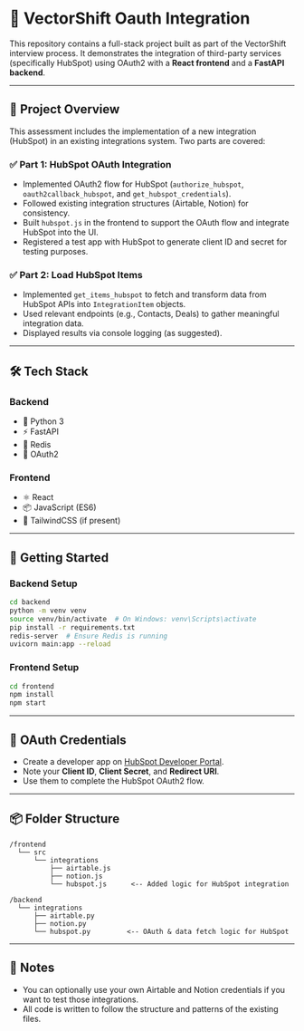
# 🧩 VectorShift Oauth Integration

This repository contains a full-stack project built as part of the VectorShift interview process. It demonstrates the integration of third-party services (specifically HubSpot) using OAuth2 with a **React frontend** and a **FastAPI backend**.

---

## 📌 Project Overview

This assessment includes the implementation of a new integration (HubSpot) in an existing integrations system. Two parts are covered:

### ✅ Part 1: HubSpot OAuth Integration
- Implemented OAuth2 flow for HubSpot (`authorize_hubspot`, `oauth2callback_hubspot`, and `get_hubspot_credentials`).
- Followed existing integration structures (Airtable, Notion) for consistency.
- Built `hubspot.js` in the frontend to support the OAuth flow and integrate HubSpot into the UI.
- Registered a test app with HubSpot to generate client ID and secret for testing purposes.

### ✅ Part 2: Load HubSpot Items
- Implemented `get_items_hubspot` to fetch and transform data from HubSpot APIs into `IntegrationItem` objects.
- Used relevant endpoints (e.g., Contacts, Deals) to gather meaningful integration data.
- Displayed results via console logging (as suggested).

---

## 🛠️ Tech Stack

### Backend
- 🐍 Python 3
- ⚡ FastAPI
- 🧠 Redis
- 🔐 OAuth2

### Frontend
- ⚛️ React
- 📦 JavaScript (ES6)
- 💅 TailwindCSS (if present)

---

## 🚀 Getting Started

### Backend Setup

```bash
cd backend
python -m venv venv
source venv/bin/activate  # On Windows: venv\Scripts\activate
pip install -r requirements.txt
redis-server  # Ensure Redis is running
uvicorn main:app --reload
```

### Frontend Setup

```bash
cd frontend
npm install
npm start
```

---

## 🔑 OAuth Credentials

- Create a developer app on [HubSpot Developer Portal](https://developers.hubspot.com/).
- Note your **Client ID**, **Client Secret**, and **Redirect URI**.
- Use them to complete the HubSpot OAuth2 flow.

---

## 📦 Folder Structure

```
/frontend
  └── src
      └── integrations
          ├── airtable.js
          ├── notion.js
          └── hubspot.js      <-- Added logic for HubSpot integration

/backend
  └── integrations
      ├── airtable.py
      ├── notion.py
      └── hubspot.py         <-- OAuth & data fetch logic for HubSpot
```

---

## 📝 Notes

- You can optionally use your own Airtable and Notion credentials if you want to test those integrations.
- All code is written to follow the structure and patterns of the existing files.

